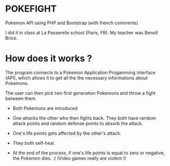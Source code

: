 # POKEFIGHT
Pokemon API using PHP and Bootstrap (with french comments)

I did it in class at La Passerelle school (Paris, FR). My teacher was Benoît Brice.

# How does it works ?

The program connects to a Pokemon Application Progamming Interface (API), which allows it to get all the the necessary informations about Pokemons.

The user can then pick two first generation Pokemons and throw a fight between them.

- Both Pokemons are introduced

- One attacks the other who then fights back. They both have random attack points and random defense points to absorb the attack.

- One's life points gets affected by the other's attack.

- They both self-heal.

- At the end of the process, if one's life points is equal to zero or negative, the Pokemon dies. :( (Video games really are violent !)
